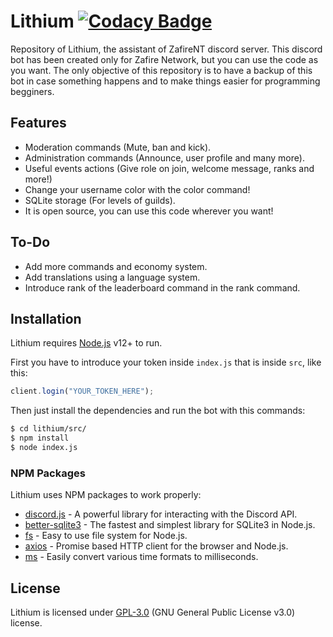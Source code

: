 # Lithium [![Codacy Badge](https://app.codacy.com/project/badge/Grade/1dc1ab3f62b34a228eda5c964fcc4585)](https://www.codacy.com/gh/ZafireStudios/lithium/dashboard?utm_source=github.com&amp;utm_medium=referral&amp;utm_content=ZafireNT/lithium&amp;utm_campaign=Badge_Grade)
Repository of Lithium, the assistant of ZafireNT discord server.
This discord bot has been created only for Zafire Network, but you can use the code as you want. The only objective of this repository is to have a backup of this bot in case something happens and to make things easier for programming begginers.

## Features
- Moderation commands (Mute, ban and kick).
- Administration commands (Announce, user profile and many more).
- Useful events actions (Give role on join, welcome message, ranks and more!)
- Change your username color with the color command!
- SQLite storage (For levels of guilds).
- It is open source, you can use this code wherever you want!
  
## To-Do
- Add more commands and economy system.
- Add translations using a language system.
- Introduce rank of the leaderboard command in the rank command.

## Installation
Lithium requires [Node.js](https://nodejs.org/) v12+ to run.

First you have to introduce your token inside `index.js` that is inside `src`, like this:

```javascript
client.login("YOUR_TOKEN_HERE");
```

Then just install the dependencies and run the bot with this commands:

```sh
$ cd lithium/src/
$ npm install
$ node index.js
```

### NPM Packages
Lithium uses NPM packages to work properly:

* [discord.js](https://www.npmjs.com/package/discord.js) - A powerful library for interacting with the Discord API.
* [better-sqlite3](https://www.npmjs.com/package/better-sqlite3) - The fastest and simplest library for SQLite3 in Node.js.
* [fs](https://www.npmjs.com/package/fs) - Easy to use file system for Node.js.
* [axios](https://www.npmjs.com/package/axios) - Promise based HTTP client for the browser and Node.js.
* [ms](https://www.npmjs.com/package/ms) - Easily convert various time formats to milliseconds.

## License
Lithium is licensed under [GPL-3.0](https://www.gnu.org/licenses/gpl-3.0.en.html) (GNU General Public License v3.0) license.
